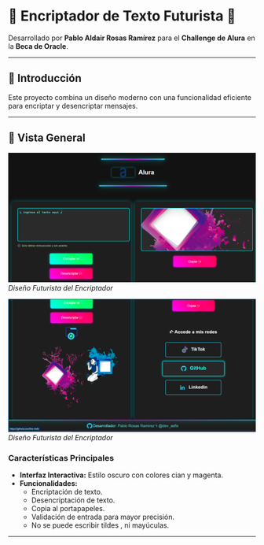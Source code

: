 # 🌟 **Encriptador de Texto Futurista** 🌟

Desarrollado por **Pablo Aldair Rosas Ramírez** para el **Challenge de Alura** en la **Beca de Oracle**.

---

## 📜 **Introducción**

Este proyecto combina un diseño moderno con una funcionalidad eficiente para encriptar y desencriptar mensajes. 

---

## 🚀 **Vista General**

![Encriptador de Texto](/capturas/Captura1.png)  
*Diseño Futurista del Encriptador*

![Encriptador de Texto](/capturas/Captura2.png)  
*Diseño Futurista del Encriptador*

### **Características Principales**

- **Interfaz Interactiva:** Estilo oscuro con colores cian y magenta.
- **Funcionalidades:**
  - Encriptación de texto.
  - Desencriptación de texto.
  - Copia al portapapeles.
  - Validación de entrada para mayor precisión.
  - No se puede escribir tildes , ni mayúculas.

---
